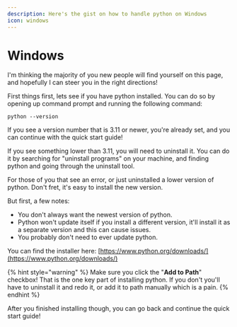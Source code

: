 ```yaml
---
description: Here's the gist on how to handle python on Windows
icon: windows
---
```


# Windows

I'm thinking the majority of you new people will find yourself on this page, and hopefully I can steer you in the right directions!

First things first, lets see if you have python installed. You can do so by opening up command prompt and running the following command:

```shell
python --version
```

If you see a version number that is 3.11 or newer, you're already set, and you can continue with the quick start guide!

If you see something lower than 3.11, you will need to uninstall it. You can do it by searching for "uninstall programs" on your machine, and finding python and going through the uninstall tool.

For those of you that see an error, or just uninstalled a lower version of python. Don't fret, it's easy to install the new version.

But first, a few notes:

* You don't always want the newest version of python.
* Python won't update itself if you install a different version, it'll install it as a separate version and this can cause issues.
* You probably don't need to ever update python.

You can find the installer here: [https://www.python.org/downloads/](https://www.python.org/downloads/)

{% hint style="warning" %}
Make sure you click the "**Add to Path**" checkbox! That is the one key part of installing python. If you don't you'll have to uninstall it and redo it, or add it to path manually which is a pain.
{% endhint %}

After you finished installing though, you can go back and continue the quick start guide!
